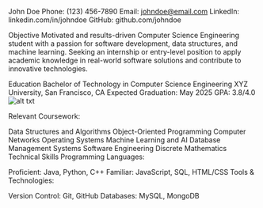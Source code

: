 

John Doe
Phone: (123) 456-7890
Email: johndoe@email.com
LinkedIn: linkedin.com/in/johndoe
GitHub: github.com/johndoe
 

Objective
Motivated and results-driven Computer Science Engineering student with a passion for software development, data structures,
and machine learning. Seeking an internship or entry-level position to apply academic knowledge in real-world software solutions and 
contribute to innovative technologies.

Education
Bachelor of Technology in Computer Science Engineering
XYZ University, San Francisco, CA
Expected Graduation: May 2025
GPA: 3.8/4.0
![alt txt](https://upload.wikimedia.org/wikipedia/commons/d/d7/Cristiano_Ronaldo_playing_for_Al_Nassr_FC_against_Persepolis%2C_September_2023_%28cropped%29.jpg)

Relevant Coursework:

Data Structures and Algorithms
Object-Oriented Programming
Computer Networks
Operating Systems
Machine Learning and AI
Database Management Systems
Software Engineering
Discrete Mathematics
Technical Skills
Programming Languages:

Proficient: Java, Python, C++
Familiar: JavaScript, SQL, HTML/CSS
Tools & Technologies:

Version Control: Git, GitHub
Databases: MySQL, MongoDB
